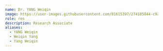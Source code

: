 ```yaml
---
name: Dr. YANG Weiqin
image: https://user-images.githubusercontent.com/81615397/274185844-c9a02f34-94a5-41cb-847a-a700a52d324e.png
role: res
description: Research Associate
aliases:
  - YANG Weiqin
  - Weiqin Yang
  - Yang Weiqin
---
```

